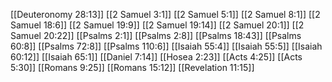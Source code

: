 [[Deuteronomy 28:13]]
[[2 Samuel 3:1]]
[[2 Samuel 5:1]]
[[2 Samuel 8:1]]
[[2 Samuel 18:6]]
[[2 Samuel 19:9]]
[[2 Samuel 19:14]]
[[2 Samuel 20:1]]
[[2 Samuel 20:22]]
[[Psalms 2:1]]
[[Psalms 2:8]]
[[Psalms 18:43]]
[[Psalms 60:8]]
[[Psalms 72:8]]
[[Psalms 110:6]]
[[Isaiah 55:4]]
[[Isaiah 55:5]]
[[Isaiah 60:12]]
[[Isaiah 65:1]]
[[Daniel 7:14]]
[[Hosea 2:23]]
[[Acts 4:25]]
[[Acts 5:30]]
[[Romans 9:25]]
[[Romans 15:12]]
[[Revelation 11:15]]
